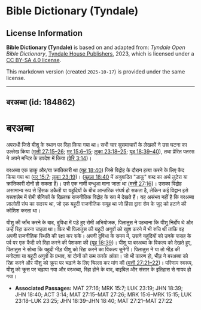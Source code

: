 # Bible Dictionary (Tyndale)

## License Information

**Bible Dictionary (Tyndale)** is based on and adapted from: _Tyndale Open Bible Dictionary_, [Tyndale House Publishers](https://tyndaleopenresources.com/), 2023, which is licensed under a [CC BY-SA 4.0 license](https://creativecommons.org/licenses/by-sa/4.0/legalcode.en).

This markdown version (created `2025-10-17`) is provided under the same license.



--------------------------------

## बरअब्बा (id: 184862)

बरअब्बा
=======

अपराधी जिसे यीशु के स्थान पर रिहा किया गया था। सभी चार सुसमाचारों के लेखकों ने उस घटना का उल्लेख किया ([मत्ती 27:15–26](https://ref.ly/Matt27:15-Matt27:26); [मर 15:6–15](https://ref.ly/Mark15:6-Mark15:15); [लूका 23:18–25](https://ref.ly/Luke23:18-Luke23:25); [यूह 18:39–40](https://ref.ly/John18:39-John18:40)), तथा प्रेरित पतरस ने अपने मन्दिर के उपदेश में किया ([प्रेरि 3:14](https://ref.ly/Acts3:14))।

बरअब्बा एक डाकू और/या क्रांतिकारी था ([यूह 18:40](https://ref.ly/John18:40)) जिसे विद्रोह के दौरान हत्या करने के लिए कैद किया गया था ([मर 15:7](https://ref.ly/Mark15:7); [लूका 23:19](https://ref.ly/Luke23:19))। ([यूहन्ना 18:40](https://ref.ly/John18:40) में अनुवादित "डाकू" शब्द का अर्थ लुटेरा या क्रांतिकारी दोनों हो सकता है)। उसे एक नामी बन्धुआ माना जाता था ([मत्ती 27:16](https://ref.ly/Matt27:16))। उसका विद्रोह असामान्य रूप से हिंसक डकैती या यहूदियों के बीच आन्तरिक संघर्ष हो सकता है, लेकिन कई विद्वान इसे यरूशलेम में रोमी सैनिकों के खिलाफ राजनीतिक विद्रोह के रूप में देखते हैं। यह असंभव नहीं है कि बरअब्बा ज़ालोती संघ का सदस्य था, जो एक यहूदी राजनीतिक समूह था जो हिंसा द्वारा रोम के जुए को हटाने की कोशिश करता था।

यीशु की जाँच करने के बाद, दुविधा में पड़े हुए रोमी अभियोजक, पिलातुस ने पहचाना कि यीशु निर्दोष थे और उन्हें रिहा करना चाहता था। फिर भी पिलातुस की यहूदी अगुवों को खुश करने में भी रुचि थी ताकि वह अपनी राजनीतिक स्थिति की रक्षा कर सके। अपनी दुविधा के समय में, उसने यहूदियों को उनके फसह के पर्व पर एक कैदी को रिहा करने की पेशकश की ([यूह 18:39](https://ref.ly/John18:39))। यीशु या बरअब्बा के विकल्प को देखते हुए, पिलातुस ने सोचा कि यहूदी भीड़ यीशु को रिहा करने का विकल्प चुनेगी। पिलातुस ने या तो भीड़ की मनोदशा या यहूदी अगुवों के प्रभाव, या दोनों को कम करके आंका। जो भी कारण हो, भीड़ ने बरअब्बा को रिहा करने और यीशु को क्रूस पर चढ़ाने के लिए चिल्ला कर मांग की ([मत्ती 27:21–22](https://ref.ly/Matt27:21-Matt27:22))। परिणाम स्वरूप, यीशु को क्रूस पर चढ़ाया गया और बरअब्बा, रिहा होने के बाद, बाइबिल और संसार के इतिहास से गायब हो गया।

* **Associated Passages:** MAT 27:16; MRK 15:7; LUK 23:19; JHN 18:39; JHN 18:40; ACT 3:14; MAT 27:15–MAT 27:26; MRK 15:6–MRK 15:15; LUK 23:18–LUK 23:25; JHN 18:39–JHN 18:40; MAT 27:21–MAT 27:22

